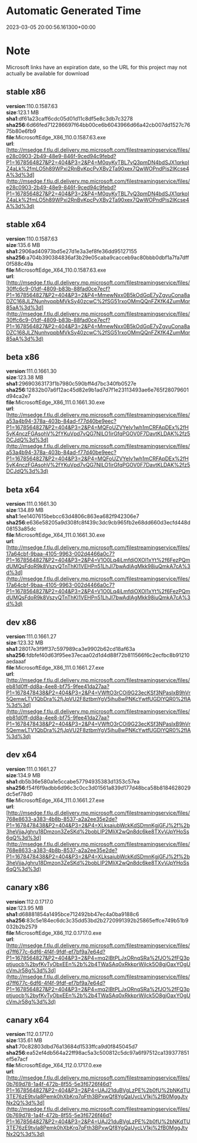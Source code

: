 # Automatic Generated Time
2023-03-05 20:00:56.161300+00:00

# Note
Microsoft links have an expiration date, so the URL for this project may not actually be available for download

## stable x86
**version**:110.0.1587.63  
**size**:123.1 MB  
**sha1**:df61a23caff6cdc05d01d11c8df5e8c3db7c3278  
**sha256**:6d66fed712286697f64bb00ce6b6043966d66a42cb007dd1527c7675b80e6fb9  
**file**:MicrosoftEdge_X86_110.0.1587.63.exe  
**url**:[http://msedge.f.tlu.dl.delivery.mp.microsoft.com/filestreamingservice/files/e28c0903-2b49-48e9-846f-9ced94c9febd?P1=1678564827&P2=404&P3=2&P4=M0qyKyTBL7vQ3pmDN4bdSJX1qrkoIZ4aLk%2fmLO5h89WPxi2RnBvKpcPvXBy2Ta90xex7QwWOPndPis2IKcse4A%3d%3d](http://msedge.f.tlu.dl.delivery.mp.microsoft.com/filestreamingservice/files/e28c0903-2b49-48e9-846f-9ced94c9febd?P1=1678564827&P2=404&P3=2&P4=M0qyKyTBL7vQ3pmDN4bdSJX1qrkoIZ4aLk%2fmLO5h89WPxi2RnBvKpcPvXBy2Ta90xex7QwWOPndPis2IKcse4A%3d%3d)  

## stable x64
**version**:110.0.1587.63  
**size**:135.6 MB  
**sha1**:2906ad40973bd5e27d1e3a3ef8fe36dd95127155  
**sha256**:a704b390384836af3b29e05caba9cacceb9ac80bbb0dbf1a7fa7dff0f588c49a  
**file**:MicrosoftEdge_X64_110.0.1587.63.exe  
**url**:[http://msedge.f.tlu.dl.delivery.mp.microsoft.com/filestreamingservice/files/30ffc6c9-01df-4809-b83b-88fad0ce7ecf?P1=1678564827&P2=404&P3=2&P4=MmewNxx0B5kOdGqE7yZgvuCona8aDZC168JLZNunhvppbMVkSy40zcwC%2fSG51rxoOMmQQnFZKfK4ZumMqr85aA%3d%3d](http://msedge.f.tlu.dl.delivery.mp.microsoft.com/filestreamingservice/files/30ffc6c9-01df-4809-b83b-88fad0ce7ecf?P1=1678564827&P2=404&P3=2&P4=MmewNxx0B5kOdGqE7yZgvuCona8aDZC168JLZNunhvppbMVkSy40zcwC%2fSG51rxoOMmQQnFZKfK4ZumMqr85aA%3d%3d)  

## beta x86
**version**:111.0.1661.30  
**size**:123.38 MB  
**sha1**:29690363173f1b7980c590bff4d7bc340fb0527e  
**sha256**:12832b07a6f12ac45d82e9b1ad7d7f1e23113493ae6e765f28079601d94ca2e7  
**file**:MicrosoftEdge_X86_111.0.1661.30.exe  
**url**:[http://msedge.f.tlu.dl.delivery.mp.microsoft.com/filestreamingservice/files/a53a4b94-378a-403b-84ad-f77d40be9eec?P1=1678564827&P2=404&P3=2&P4=MQFoUZVYeIv1wh1mCRFApDEx%2fH5yK4nczFGAsohV%2fYKuVpd7vQG7NILO1irGfqPGOV0F7DavtKLDAK%2fz5DCJdQ%3d%3d](http://msedge.f.tlu.dl.delivery.mp.microsoft.com/filestreamingservice/files/a53a4b94-378a-403b-84ad-f77d40be9eec?P1=1678564827&P2=404&P3=2&P4=MQFoUZVYeIv1wh1mCRFApDEx%2fH5yK4nczFGAsohV%2fYKuVpd7vQG7NILO1irGfqPGOV0F7DavtKLDAK%2fz5DCJdQ%3d%3d)  

## beta x64
**version**:111.0.1661.30  
**size**:134.89 MB  
**sha1**:1ee1407615bebcc63d4806c863ea682f942306e7  
**sha256**:e636e58205a9d308fc8f439c3dc9cb965fb2e68dd660d3ecfd448d08153a85dc  
**file**:MicrosoftEdge_X64_111.0.1661.30.exe  
**url**:[http://msedge.f.tlu.dl.delivery.mp.microsoft.com/filestreamingservice/files/17a64cbf-9baa-4105-9963-002d4466a0c7?P1=1678564827&P2=404&P3=2&P4=V1O0Lq4iLmfdiOXOl1xYt%2f6FezPQmdUMQsFdoR9k8VszyQTnThKI1VEHPn51LhJI7bwAdlAgMkk98iuQmkA7cA%3d%3d](http://msedge.f.tlu.dl.delivery.mp.microsoft.com/filestreamingservice/files/17a64cbf-9baa-4105-9963-002d4466a0c7?P1=1678564827&P2=404&P3=2&P4=V1O0Lq4iLmfdiOXOl1xYt%2f6FezPQmdUMQsFdoR9k8VszyQTnThKI1VEHPn51LhJI7bwAdlAgMkk98iuQmkA7cA%3d%3d)  

## dev x86
**version**:111.0.1661.27  
**size**:123.32 MB  
**sha1**:28017e3f9ff37c597989ca3e9902b62cd18af63a  
**sha256**:fdbfef40d63f95ee37ecaa02d1d4d88f72b811566f6c2ecfbc8b91210aedaaaf  
**file**:MicrosoftEdge_X86_111.0.1661.27.exe  
**url**:[http://msedge.f.tlu.dl.delivery.mp.microsoft.com/filestreamingservice/files/eb81d0ff-dd8a-4ee8-bf75-9fee41da27aa?P1=1678478438&P2=404&P3=2&P4=VWftO3rCOi9G23ecKSf3NPasIxB9hVr5QemwLTV1QbDra%2fjJpVU2F8ztbmYgV5jhu8wPNKcYwtfUGDlYQR0%2fIA%3d%3d](http://msedge.f.tlu.dl.delivery.mp.microsoft.com/filestreamingservice/files/eb81d0ff-dd8a-4ee8-bf75-9fee41da27aa?P1=1678478438&P2=404&P3=2&P4=VWftO3rCOi9G23ecKSf3NPasIxB9hVr5QemwLTV1QbDra%2fjJpVU2F8ztbmYgV5jhu8wPNKcYwtfUGDlYQR0%2fIA%3d%3d)  

## dev x64
**version**:111.0.1661.27  
**size**:134.9 MB  
**sha1**:db5b36e580a1e5ccabe57794935383d1353c57ea  
**sha256**:f54f6f9adbb6d96c3c0cc3d01561a839d177d48bca58b8184628029dc5ef78d0  
**file**:MicrosoftEdge_X64_111.0.1661.27.exe  
**url**:[http://msedge.f.tlu.dl.delivery.mp.microsoft.com/filestreamingservice/files/768e8633-a383-4b8b-8537-a2a2ee35e2de?P1=1678478438&P2=404&P3=2&P4=XLksaiubWckKdSDmnKgjGFJ%2f%2b3heVjjaJghru18Dmzon3ZeSKd%2bobLIP2MliX2wQn8dc6ke8TXvVJpYHoSs6qQ%3d%3d](http://msedge.f.tlu.dl.delivery.mp.microsoft.com/filestreamingservice/files/768e8633-a383-4b8b-8537-a2a2ee35e2de?P1=1678478438&P2=404&P3=2&P4=XLksaiubWckKdSDmnKgjGFJ%2f%2b3heVjjaJghru18Dmzon3ZeSKd%2bobLIP2MliX2wQn8dc6ke8TXvVJpYHoSs6qQ%3d%3d)  

## canary x86
**version**:112.0.1717.0  
**size**:123.95 MB  
**sha1**:d68881854a1495bce712492bb47ec4a0ba9188c6  
**sha256**:83c5e184ec6dc3c35dd53bd2b2720991392b25865effce749b51b9032b2b2579  
**file**:MicrosoftEdge_X86_112.0.1717.0.exe  
**url**:[http://msedge.f.tlu.dl.delivery.mp.microsoft.com/filestreamingservice/files/d7ff677c-6df6-4f4f-9fdf-ef7bf9a7e64d?P1=1678564827&P2=404&P3=2&P4=mq2IBtPLJxORnqSRa%2fJO%2fFQ3pptjuocb%2byfKvTyObxEEn%2b%2b4TWaSAq0xRkkprWjlck5O8gjOaxYOgUcVmJr58g%3d%3d](http://msedge.f.tlu.dl.delivery.mp.microsoft.com/filestreamingservice/files/d7ff677c-6df6-4f4f-9fdf-ef7bf9a7e64d?P1=1678564827&P2=404&P3=2&P4=mq2IBtPLJxORnqSRa%2fJO%2fFQ3pptjuocb%2byfKvTyObxEEn%2b%2b4TWaSAq0xRkkprWjlck5O8gjOaxYOgUcVmJr58g%3d%3d)  

## canary x64
**version**:112.0.1717.0  
**size**:135.61 MB  
**sha1**:70c82803dbd76a13684d1533ffca9d0f845045d7  
**sha256**:ea52ef4db564a22ff98ac5a3c500812c5dc97a6f97512ca139377851ef5e7acf  
**file**:MicrosoftEdge_X64_112.0.1717.0.exe  
**url**:[http://msedge.f.tlu.dl.delivery.mp.microsoft.com/filestreamingservice/files/0b769d78-1a4f-472b-8f55-5e3f6726f46d?P1=1678564827&P2=404&P3=2&P4=UAJ21duBVgLzPE%2b0fU%2bNKdTU3TE76zE9tvIa8Pemk0hXbKrq7qFth3BPxwQf8YgQaUycLV1kj%2fB0MggJtvNx2Q%3d%3d](http://msedge.f.tlu.dl.delivery.mp.microsoft.com/filestreamingservice/files/0b769d78-1a4f-472b-8f55-5e3f6726f46d?P1=1678564827&P2=404&P3=2&P4=UAJ21duBVgLzPE%2b0fU%2bNKdTU3TE76zE9tvIa8Pemk0hXbKrq7qFth3BPxwQf8YgQaUycLV1kj%2fB0MggJtvNx2Q%3d%3d)  

